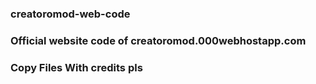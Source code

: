 ### creatoromod-web-code
### Official website code of creatoromod.000webhostapp.com
### Copy Files With credits pls

